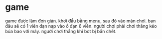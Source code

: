 # game
 game được làm đơn giản.
 khơi đầu bằng menu, sau đó vào màn chơi.
 ban đâu sẽ có 1 viên đạn nạp vào ổ đạn 6 viên.
 người chơi phải chơi thắng kéo búa bao với máy.
 người chơi thắng khi bot bị bắn chết.
